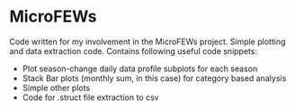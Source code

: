 # MicroFEWs
Code written for my involvement in the MicroFEWs project. Simple plotting and data extraction code.
Contains following useful code snippets:
* Plot season-change daily data profile subplots for each season
* Stack Bar plots (monthly sum, in this case) for category based analysis
* Simple other plots 
* Code for .struct file extraction to csv
